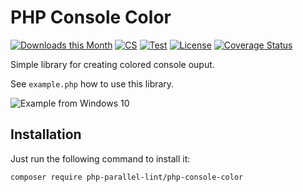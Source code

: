 PHP Console Color
=================

[![Downloads this Month](https://img.shields.io/packagist/dm/php-parallel-lint/php-console-color.svg)](https://packagist.org/packages/php-parallel-lint/php-console-color)
[![CS](https://github.com/php-parallel-lint/PHP-Console-Color/actions/workflows/cs.yml/badge.svg)](https://github.com/php-parallel-lint/PHP-Console-Color/actions/workflows/cs.yml)
[![Test](https://github.com/php-parallel-lint/PHP-Console-Color/actions/workflows/test.yml/badge.svg)](https://github.com/php-parallel-lint/PHP-Console-Color/actions/workflows/test.yml)
[![License](https://poser.pugx.org/php-parallel-lint/php-console-color/license.svg)](https://packagist.org/packages/php-parallel-lint/php-console-color)
[![Coverage Status](https://coveralls.io/repos/github/php-parallel-lint/PHP-Console-Color/badge.svg?branch=master)](https://coveralls.io/github/php-parallel-lint/PHP-Console-Color?branch=master)

Simple library for creating colored console ouput.

See `example.php` how to use this library.

![Example from Windows 10](https://user-images.githubusercontent.com/89590/40762008-687f909a-646c-11e8-88d6-e268a064be4c.png)

## Installation

Just run the following command to install it:

    composer require php-parallel-lint/php-console-color
